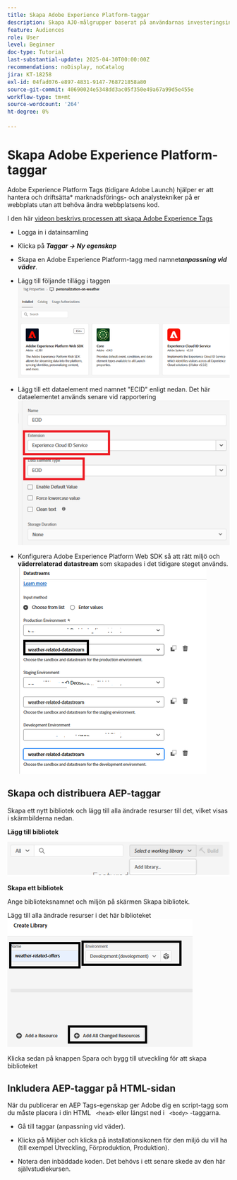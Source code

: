 ```yaml
---
title: Skapa Adobe Experience Platform-taggar
description: Skapa AJO-målgrupper baserat på användarnas investeringsinställningar (Stocks, Bonds, CD)
feature: Audiences
role: User
level: Beginner
doc-type: Tutorial
last-substantial-update: 2025-04-30T00:00:00Z
recommendations: noDisplay, noCatalog
jira: KT-18258
exl-id: 04fad076-e897-4831-9147-768721858a80
source-git-commit: 40690024e5348dd3ac05f350e49a67a99d5e455e
workflow-type: tm+mt
source-wordcount: '264'
ht-degree: 0%

---
```


# Skapa Adobe Experience Platform-taggar

Adobe Experience Platform Tags (tidigare Adobe Launch) hjälper er att hantera och driftsätta* marknadsförings- och analystekniker på er webbplats utan att behöva ändra webbplatsens kod.

I den här [videon beskrivs processen att skapa Adobe Experience Tags](https://experienceleague.adobe.com/sv/playlists/experience-platform-get-started-with-tags)

- Logga in i datainsamling
- Klicka på _&#x200B;**Taggar -> Ny egenskap**&#x200B;_

- Skapa en Adobe Experience Platform-tagg med namnet _&#x200B;**anpassning vid väder**&#x200B;_.

- Lägg till följande tillägg i taggen
  ![tags-extensions](assets/tags-extensions1.png)
- Lägg till ett dataelement med namnet &quot;ECID&quot; enligt nedan. Det här dataelementet används senare vid rapportering
  ![ecid-data-element](assets/ecid-data-element.png)

- Konfigurera Adobe Experience Platform Web SDK så att rätt miljö och **väderrelaterad datastream** som skapades i det tidigare steget används.
  ![web-sdk-configuration](assets/tags-extensions.png)



## Skapa och distribuera AEP-taggar


Skapa ett nytt bibliotek och lägg till alla ändrade resurser till det, vilket visas i skärmbilderna nedan.

**Lägg till bibliotek**

![new-library](assets/tag-add-library.png)

**Skapa ett bibliotek**

Ange biblioteksnamnet och miljön på skärmen Skapa bibliotek.

Lägg till alla ändrade resurser i det här biblioteket
![tag-library](assets/tag-build-library.png)

Klicka sedan på knappen Spara och bygg till utveckling för att skapa biblioteket

## Inkludera AEP-taggar på HTML-sidan

När du publicerar en AEP Tags-egenskap ger Adobe dig en script-tagg som du måste placera i din HTML ``` <head>``` eller längst ned i ``` <body>``` -taggarna.

- Gå till taggar (anpassning vid väder).

- Klicka på Miljöer och klicka på installationsikonen för den miljö du vill ha (till exempel Utveckling, Förproduktion, Produktion).

- Notera den inbäddade koden. Det behövs i ett senare skede av den här självstudiekursen.
